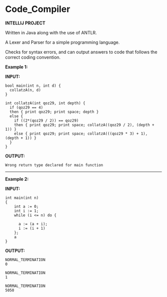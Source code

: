 # Code_Compiler

**INTELLIJ PROJECT** 

Written in Java along with the use of ANTLR.

A Lexer and Parser for a simple programming language. 

Checks for syntax errors, and can output answers to code that follows the correct coding convention.

**Example 1:**

**INPUT:**

```
bool main(int n, int d) {
  collatzA(n, d)
}

int collatzA(int qoz29, int depth) {
  if (qoz29 == 4)
  then { print qoz29; print space; depth }
  else {
    if ((2*(qoz29 / 2)) == qoz29)
    then { print qoz29; print space; collatzA((qoz29 / 2), (depth + 1)) }
    else { print qoz29; print space; collatzA(((qoz29 * 3) + 1), (depth + 1)) }
  }
}
```

**OUTPUT:**
```
Wrong return type declared for main function
```
-----------------------------------------------------------------------------------------------------------------------------------------------------------------------
**Example 2:**

  **INPUT:**
```  
int main(int n)
{
    int a := 0;
    int i := 1;
    while (i <= n) do {

      a := (a + i);
      i := (i + 1)
    };
    a
}
```

**OUTPUT:**

```
NORMAL_TERMINATION
0

NORMAL_TERMINATION
1

NORMAL_TERMINATION
5050
```
